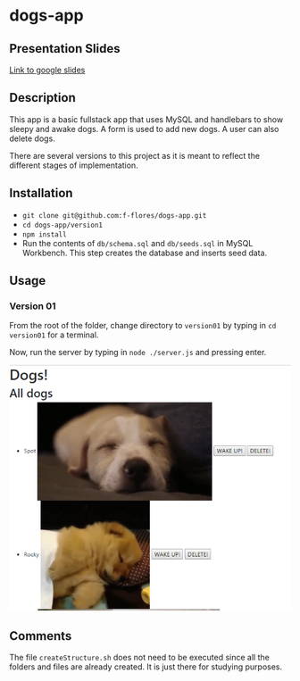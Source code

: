 # dogs-app

## Presentation Slides
<a href="https://docs.google.com/presentation/d/1JD8qXCBsQB4RrjmVpcRj9VVzl0lWYzydTSoZLKXKIxM/edit?usp=sharing" target="_blank">Link to google slides</a>


## Description
This app is a basic fullstack app that uses MySQL and handlebars to show
sleepy and awake dogs. A form is used to add new dogs. A user can also
delete dogs.

There are several versions to this project as it is meant to reflect the
different stages of implementation.

## Installation
* `git clone git@github.com:f-flores/dogs-app.git`
* `cd dogs-app/version1`
* `npm install`
* Run the contents of `db/schema.sql` and `db/seeds.sql` in MySQL Workbench. This step creates the database and inserts seed data.

## Usage
### Version 01
From the root of the folder, change directory to `version01` by typing
in `cd version01` for a terminal.

Now, run the server by typing in `node ./server.js` and pressing enter.

![alt text](./README_images/dogsVersion01.png "Dogs App first version")


## Comments
The file `createStructure.sh` does not need to be executed since all the
folders and files are already created. It is just there for studying purposes.
